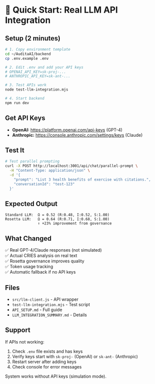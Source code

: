 # 🚀 Quick Start: Real LLM API Integration

## Setup (2 minutes)

```bash
# 1. Copy environment template
cd ~/AuditaAI/backend
cp .env.example .env

# 2. Edit .env and add your API keys
# OPENAI_API_KEY=sk-proj-...
# ANTHROPIC_API_KEY=sk-ant-...

# 3. Test APIs work
node test-llm-integration.mjs

# 4. Start backend
npm run dev
```

## Get API Keys

- **OpenAI:** https://platform.openai.com/api-keys (GPT-4)
- **Anthropic:** https://console.anthropic.com/settings/keys (Claude)

## Test It

```bash
# Test parallel prompting
curl -X POST http://localhost:3001/api/chat/parallel-prompt \
  -H "Content-Type: application/json" \
  -d '{
    "prompt": "List 3 health benefits of exercise with citations.",
    "conversationId": "test-123"
  }'
```

## Expected Output

```
Standard LLM:  Ω = 0.52 (R:0.48, I:0.52, S:1.00)
Rosetta LLM:   Ω = 0.64 (R:0.71, I:0.68, S:1.00)
               ↑ +23% improvement from governance
```

## What Changed

✅ Real GPT-4/Claude responses (not simulated)  
✅ Actual CRIES analysis on real text  
✅ Rosetta governance improves quality  
✅ Token usage tracking  
✅ Automatic fallback if no API keys  

## Files

- `src/llm-client.js` - API wrapper
- `test-llm-integration.mjs` - Test script
- `API_SETUP.md` - Full guide
- `LLM_INTEGRATION_SUMMARY.md` - Details

## Support

If APIs not working:
1. Check `.env` file exists and has keys
2. Verify keys start with `sk-proj-` (OpenAI) or `sk-ant-` (Anthropic)
3. Restart server after adding keys
4. Check console for error messages

System works without API keys (simulation mode).
